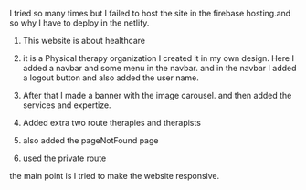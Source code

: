I tried so many times but I failed to host the site in the firebase hosting.and so why I have to deploy in the netlify.

1. This website is about healthcare
2. it is a Physical therapy organization
I created it in my own design. Here I added a navbar and some menu in the navbar. and in the navbar I added a logout button and also added the user name.

3. After that I made a banner with the image carousel. and then added the services and expertize.
4. Added extra two route therapies and therapists
5. also added the pageNotFound page
6. used the private route

the main point is I tried to make the website responsive.